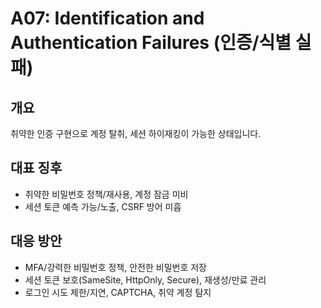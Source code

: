 # A07: Identification and Authentication Failures (인증/식별 실패)

## 개요
취약한 인증 구현으로 계정 탈취, 세션 하이재킹이 가능한 상태입니다.

## 대표 징후
- 취약한 비밀번호 정책/재사용, 계정 잠금 미비
- 세션 토큰 예측 가능/노출, CSRF 방어 미흡

## 대응 방안
- MFA/강력한 비밀번호 정책, 안전한 비밀번호 저장
- 세션 토큰 보호(SameSite, HttpOnly, Secure), 재생성/만료 관리
- 로그인 시도 제한/지연, CAPTCHA, 취약 계정 탐지

